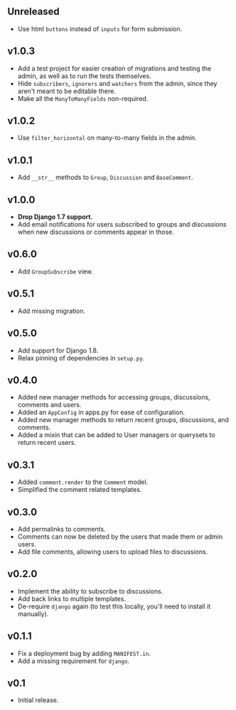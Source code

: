 Unreleased
----------

* Use html `buttons` instead of `inputs` for form submission.

v1.0.3
------

* Add a test project for easier creation of migrations and testing the admin, as well as
  to run the tests themselves.
* Hide `subscribers`, `ignorers` and `watchers` from the admin, since they aren't meant
  to be editable there.
* Make all the `ManyToManyFields` non-required.

v1.0.2
------

* Use `filter_horizontal` on many-to-many fields in the admin.

v1.0.1
------

* Add `__str__` methods to `Group`, `Discussion` and `BaseComment`.

v1.0.0
------

* **Drop Django 1.7 support.**
* Add email notifications for users subscribed to groups and discussions when new
  discussions or comments appear in those.

v0.6.0
------

* Add `GroupSubscribe` view.

v0.5.1
------
* Add missing migration.

v0.5.0
------
* Add support for Django 1.8.
* Relax pinning of dependencies in `setup.py`.

v0.4.0
------
* Added new manager methods for accessing groups, discussions, comments and users.
* Added an `AppConfig` in apps.py for ease of configuration.
* Added new manager methods to return recent groups, discussions, and comments.
* Added a mixin that can be added to User managers or querysets to return recent users.

v0.3.1
------
* Added `comment.render` to the `Comment` model.
* Simplified the comment related templates.

v0.3.0
------
* Add permalinks to comments.
* Comments can now be deleted by the users that made them or admin users.
* Add file comments, allowing users to upload files to discussions.

v0.2.0
------
* Implement the ability to subscribe to discussions.
* Add back links to multiple templates.
* De-require `django` again (to test this locally, you'll need to install it manually).

v0.1.1
------
* Fix a deployment bug by adding `MANIFEST.in`.
* Add a missing requirement for `django`.

v0.1
----
* Initial release.

